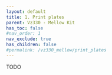```yaml
---
layout: default
title: 1. Print plates
parent: Vz330 - Mellow Kit
has_toc: false
#nav_order: 1
nav_exclude: true
has_children: false
#permalink: /vz330_mellow/print_plates
---
```


TODO

